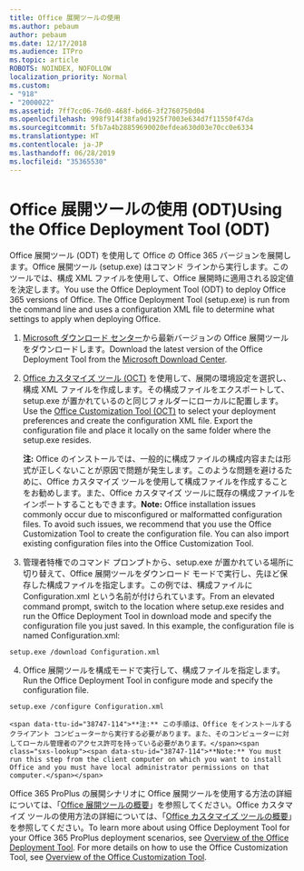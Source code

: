 ```yaml
---
title: Office 展開ツールの使用
ms.author: pebaum
author: pebaum
ms.date: 12/17/2018
ms.audience: ITPro
ms.topic: article
ROBOTS: NOINDEX, NOFOLLOW
localization_priority: Normal
ms.custom:
- "918"
- "2000022"
ms.assetid: 7ff7cc06-76d0-468f-bd66-3f2760750d04
ms.openlocfilehash: 998f914f38fa9d1925f7003e634d7f11550f47da
ms.sourcegitcommit: 5fb7a4b28859690020efdea630d03e70cc0e6334
ms.translationtype: HT
ms.contentlocale: ja-JP
ms.lasthandoff: 06/28/2019
ms.locfileid: "35365530"
---
```

# <a name="using-the-office-deployment-tool-odt"></a><span data-ttu-id="38747-102">Office 展開ツールの使用 (ODT)</span><span class="sxs-lookup"><span data-stu-id="38747-102">Using the Office Deployment Tool (ODT)</span></span>

<span data-ttu-id="38747-p101">Office 展開ツール (ODT) を使用して Office の Office 365 バージョンを展開します。Office 展開ツール (setup.exe) はコマンド ラインから実行します。このツールでは、構成 XML ファイルを使用して、Office 展開時に適用される設定値を決定します。</span><span class="sxs-lookup"><span data-stu-id="38747-p101">You use the Office Deployment Tool (ODT) to deploy Office 365 versions of Office. The Office Deployment Tool (setup.exe) is run from the command line and uses a configuration XML file to determine what settings to apply when deploying Office.</span></span>
  
1. <span data-ttu-id="38747-105">[Microsoft ダウンロード センター](http://go.microsoft.com/fwlink/p/?LinkID=626065)から最新バージョンの Office 展開ツールをダウンロードします。</span><span class="sxs-lookup"><span data-stu-id="38747-105">Download the latest version of the Office Deployment Tool from the [Microsoft Download Center](http://go.microsoft.com/fwlink/p/?LinkID=626065).</span></span>

2. <span data-ttu-id="38747-p102">[Office カスタマイズ ツール (OCT)](https://config.office.com) を使用して、展開の環境設定を選択し、構成 XML ファイルを作成します。その構成ファイルをエクスポートして、setup.exe が置かれているのと同じフォルダーにローカルに配置します。</span><span class="sxs-lookup"><span data-stu-id="38747-p102">Use the [Office Customization Tool (OCT)](https://config.office.com) to select your deployment preferences and create the configuration XML file. Export the configuration file and place it locally on the same folder where the setup.exe resides.</span></span>

    <span data-ttu-id="38747-p103">**注:** Office のインストールでは、一般的に構成ファイルの構成内容または形式が正しくないことが原因で問題が発生します。このような問題を避けるために、Office カスタマイズ ツールを使用して構成ファイルを作成することをお勧めします。また、Office カスタマイズ ツールに既存の構成ファイルをインポートすることもできます。</span><span class="sxs-lookup"><span data-stu-id="38747-p103">**Note:** Office installation issues commonly occur due to misconfigured or malformatted configuration files. To avoid such issues, we recommend that you use the Office Customization Tool to create the configuration file. You can also import existing configuration files into the Office Customization Tool.</span></span>

3. <span data-ttu-id="38747-p104">管理者特権でのコマンド プロンプトから、setup.exe が置かれている場所に切り替えて、Office 展開ツールをダウンロード モードで実行し、先ほど保存した構成ファイルを指定します。この例では、構成ファイルに Configuration.xml という名前が付けられています。</span><span class="sxs-lookup"><span data-stu-id="38747-p104">From an elevated command prompt, switch to the location where setup.exe resides and run the Office Deployment Tool in download mode and specify the configuration file you just saved. In this example, the configuration file is named Configuration.xml:</span></span>
    
  ```
  setup.exe /download Configuration.xml  
  ```

4. <span data-ttu-id="38747-113">Office 展開ツールを構成モードで実行して、構成ファイルを指定します。</span><span class="sxs-lookup"><span data-stu-id="38747-113">Run the Office Deployment Tool in configure mode and specify the configuration file.</span></span>
    
  ```
  setup.exe /configure Configuration.xml
  ```

    <span data-ttu-id="38747-114">**注:** この手順は、Office をインストールするクライアント コンピューターから実行する必要があります。また、そのコンピューターに対してローカル管理者のアクセス許可を持っている必要があります。</span><span class="sxs-lookup"><span data-stu-id="38747-114">**Note:** You must run this step from the client computer on which you want to install Office and you must have local administrator permissions on that computer.</span></span>

<span data-ttu-id="38747-p105">Office 365 ProPlus の展開シナリオに Office 展開ツールを使用する方法の詳細については、「[Office 展開ツールの概要](https://docs.microsoft.com/deployoffice/overview-of-the-office-2016-deployment-tool)」を参照してください。Office カスタマイズ ツールの使用方法の詳細については、「[Office カスタマイズ ツールの概要](https://docs.microsoft.com/DeployOffice/overview-of-the-office-customization-tool-for-click-to-run)」を参照してください。</span><span class="sxs-lookup"><span data-stu-id="38747-p105">To learn more about using Office Deployment Tool for your Office 365 ProPlus deployment scenarios, see [Overview of the Office Deployment Tool](https://docs.microsoft.com/deployoffice/overview-of-the-office-2016-deployment-tool). For more details on how to use the Office Customization Tool, see [Overview of the Office Customization Tool](https://docs.microsoft.com/DeployOffice/overview-of-the-office-customization-tool-for-click-to-run).</span></span>

